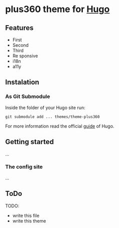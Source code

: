 # plus360 theme for [Hugo](https://gohugo.io)

## Features

- First
- Second
- Third
- Re    sponsive
- i18n
- a11y

## Instalation

### As Git Submodule

Inside the folder of your Hugo site run:

```ch
git submodule add ... themes/theme-plus360
```

For more information read the official [guide](//gohugo.io/overview/installing/) of Hugo.

## Getting started

...

### The config site

...

## ToDo

TODO:

- write this file
- write this theme
